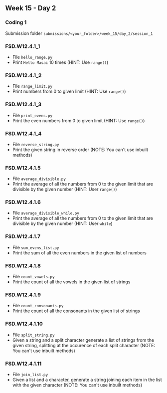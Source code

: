 ## Week 15 - Day 2

### Coding 1

Submission folder `submissions/<your_folder>/week_15/day_2/session_1`

### FSD.W12.4.1_1
- File `hello_range.py` 
- Print `Hello Masai` 10 times (HINT: Use `range()`)

### FSD.W12.4.1_2
- File `range_limit.py` 
- Print numbers from 0 to given limit (HINT: Use `range()`)

### FSD.W12.4.1_3
- File `print_evens.py`
- Print the even numbers from 0 to given limit (HINT: Use `range()`)

### FSD.W12.4.1_4
- File `reverse_string.py`
- Print the given string in reverse order (NOTE: You can't use inbuilt methods)

### FSD.W12.4.1.5
- File `average_divisible.py`
- Print the average of all the numbers from 0 to the given limit that are divisible by the given number (HINT: User `range()`)

### FSD.W12.4.1.6
- File `average_divisible_while.py`
- Print the average of all the numbers from 0 to the given limit that are divisible by the given number (HINT: User `while`)

### FSD.W12.4.1.7
- File `sum_evens_list.py`
- Print the sum of all the even numbers in the given list of numbers

### FSD.W12.4.1.8
- File `count_vowels.py`
- Print the count of all the vowels in the given list of strings

### FSD.W12.4.1.9
- File `count_consonants.py`
- Print the count of all the consonants in the given list of strings

### FSD.W12.4.1.10
- File `split_string.py`
- Given a string and a split character generate a list of strings from the given string, splitting at the occurence of each split character (NOTE: You can't use inbuilt methods)

### FSD.W12.4.1.11
- File `join_list.py`
- Given a list and a character, generate a string joining each item in the list with the given character (NOTE: You can't use inbuilt methods)